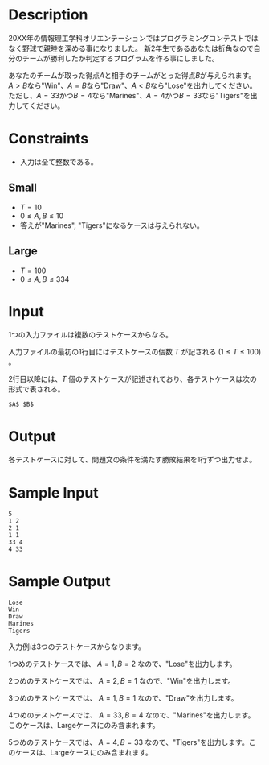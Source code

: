 # Description

20XX年の情報理工学科オリエンテーションではプログラミングコンテストではなく野球で親睦を深める事になりました。
新2年生であるあなたは折角なので自分のチームが勝利したか判定するプログラムを作る事にしました。

あなたのチームが取った得点$A$と相手のチームがとった得点$B$が与えられます。
$A>B$なら"Win"、$A=B$なら"Draw"、$A<B$なら"Lose"を出力してください。
ただし、$A=33$かつ$B=4$なら"Marines"、$A=4$かつ$B=33$なら"Tigers"を出力してください。


# Constraints

- 入力は全て整数である。

## Small

- $T = 10$
- $0 \leq A, B \leq 10$
- 答えが"Marines", "Tigers"になるケースは与えられない。

## Large

- $T = 100$
- $0 \leq A, B \leq 334$


# Input
1つの入力ファイルは複数のテストケースからなる。

入力ファイルの最初の1行目にはテストケースの個数 $T$ が記される $(1 \leq T \leq 100)$ 。

2行目以降には、$T$ 個のテストケースが記述されており、各テストケースは次の形式で表される。

```
$A$ $B$
```

# Output
各テストケースに対して、問題文の条件を満たす勝敗結果を1行ずつ出力せよ。

# Sample Input
```
5
1 2
2 1
1 1
33 4
4 33
```

# Sample Output
```
Lose
Win
Draw
Marines
Tigers
```
入力例は3つのテストケースからなります。

1つめのテストケースでは、 $A = 1, B = 2$ なので、"Lose"を出力します。

2つめのテストケースでは、 $A = 2, B = 1$ なので、"Win"を出力します。

3つめのテストケースでは、 $A = 1, B = 1$ なので、"Draw"を出力します。

4つめのテストケースでは、 $A = 33, B = 4$ なので、"Marines"を出力します。このケースは、Largeケースにのみ含まれます。

5つめのテストケースでは、 $A = 4, B = 33$ なので、"Tigers"を出力します。このケースは、Largeケースにのみ含まれます。
